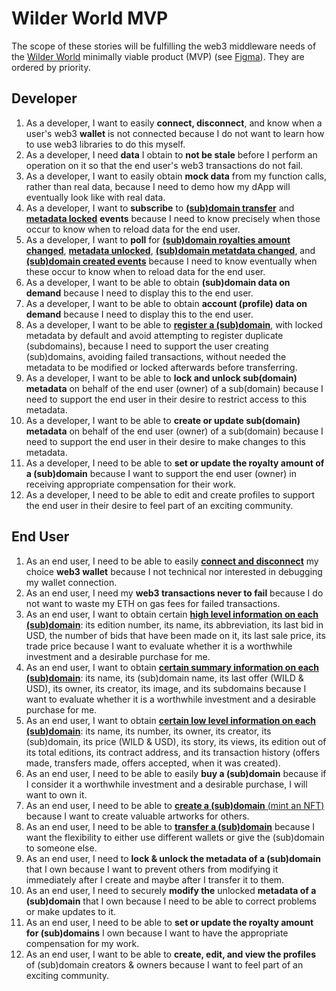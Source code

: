 # Wilder World MVP

The scope of these stories will be fulfilling the web3 middleware needs of the [Wilder World](https://www.wilderworld.com/) minimally viable product (MVP) (see [Figma](https://www.figma.com/file/5bOkQKkrQ2jCZR6N3oUCMj/ZNS-Front-End?node-id=3151%3A12)). They are ordered by priority.

## Developer

1. As a developer, I want to easily **connect, disconnect**, and know when a user's web3 **wallet** is not connected because I do not want to learn how to use web3 libraries to do this myself.
2. As a developer, I need **data** I obtain to **not be stale** before I perform an operation on it so that the end user's web3 transactions do not fail.
3. As a developer, I want to easily obtain **mock data** from my function calls, rather than real data, because I need to demo how my dApp will eventually look like with real data.
4. As a developer, I want to **subscribe** to [**(sub)domain transfer**](https://github.com/zer0-os/zNS-subgraph/blob/f8969a60f2ad10f811fb36ff56a14f8b5b3af5ec/src/mapping.ts#L4) and [**metadata locked**](https://github.com/zer0-os/zNS-subgraph/blob/f8969a60f2ad10f811fb36ff56a14f8b5b3af5ec/src/mapping.ts#L5) **events** because I need to know precisely when those occur to know when to reload data for the end user.
5. As a developer, I want to **poll** for [**(sub)domain royalties amount changed**](https://github.com/zer0-os/zNS-subgraph/blob/f8969a60f2ad10f811fb36ff56a14f8b5b3af5ec/src/mapping.ts#L8), [**metadata unlocked**](https://github.com/zer0-os/zNS-subgraph/blob/f8969a60f2ad10f811fb36ff56a14f8b5b3af5ec/src/mapping.ts#L6), [**(sub)domain metatdata changed**](https://github.com/zer0-os/zNS-subgraph/blob/f8969a60f2ad10f811fb36ff56a14f8b5b3af5ec/src/mapping.ts#L7), and [**(sub)domain created events**](https://github.com/zer0-os/zNS-subgraph/blob/f8969a60f2ad10f811fb36ff56a14f8b5b3af5ec/src/mapping.ts#L3) because I need to know eventually when these occur to know when to reload data for the end user.
6. As a developer, I want to be able to obtain **(sub)domain data on demand** because I need to display this to the end user.
7. As a developer, I want to be able to obtain **account (profile) data on demand** because I need to display this to the end user.
8. As a developer, I want to be able to [**register a (sub)domain**](https://github.com/zer0-os/zNS/blob/340c03160e71539128111b7210fb7d6048793463/docs/integration/v1.1/BasicController.json#L126), with locked metadata by default and avoid attempting to register duplicate (subdomains), because I need to support the user creating (sub)domains, avoiding failed transactions, without needed the metadata to be modified or locked afterwards before transferring.
9. As a developer, I want to be able to **lock and unlock sub(domain) metadata** on behalf of the end user (owner) of a sub(domain) because I need to support the end user in their desire to restrict access to this metadata.
10. As a developer, I want to be able to **create or update sub(domain) metadata** on behalf of the end user (owner) of a sub(domain) because I need to support the end user in their desire to make changes to this metadata.
11. As a developer, I need to be able to **set or update the royalty amount of a (sub)domain** because I want to support the end user (owner) in receiving appropriate compensation for their work. 
12. As a developer, I need to be able to edit and create profiles to support the end user in their desire to feel part of an exciting community.

## End User

1. As an end user, I need to be able to easily [**connect and disconnect**](https://www.figma.com/file/5bOkQKkrQ2jCZR6N3oUCMj/ZNS-Front-End?node-id=3151%3A908) my choice **web3 wallet** because I not technical nor interested in debugging my wallet connection.
2. As an end user, I need my **web3 transactions never to fail** because I do not want to waste my ETH on gas fees for failed transactions.
3. As an end user, I want to obtain certain [**high level information on each (sub)domain**](https://www.figma.com/file/5bOkQKkrQ2jCZR6N3oUCMj/ZNS-Front-End?node-id=3151%3A861): its edition number, its name, its abbreviation, its last bid in USD, the number of bids that have been made on it, its last sale price, its trade price because I want to evaluate whether it is a worthwhile investment and a desirable purchase for me.
4. As an end user, I want to obtain [**certain summary information on each (sub)domain**](https://www.figma.com/file/5bOkQKkrQ2jCZR6N3oUCMj/ZNS-Front-End?node-id=3184%3A18537): its name, its (sub)domain name, its last offer (WILD & USD), its owner, its creator, its image, and its subdomains because I want to evaluate whether it is a worthwhile investment and a desirable purchase for me.
5. As an end user, I want to obtain [**certain low level information on each (sub)domain**](https://www.figma.com/file/5bOkQKkrQ2jCZR6N3oUCMj/ZNS-Front-End?node-id=3151%3A1149): its name, its number, its owner, its creator, its (sub)domain, its price (WILD & USD), its story, its views, its edition out of its total editions, its contract address, and its transaction history (offers made, transfers made, offers accepted, when it was created).
6. As an end user, I need to be able to easily **buy a (sub)domain** because if I consider it a worthwhile investment and a desirable purchase, I will want to own it.
8. As an end user, I need to be able to [**create a (sub)domain** (mint an NFT)](https://www.figma.com/file/5bOkQKkrQ2jCZR6N3oUCMj/ZNS-Front-End?node-id=3151%3A1731) because I want to create valuable artworks for others.
9. As an end user, I need to be able to [**transfer a (sub)domain**](https://www.figma.com/file/5bOkQKkrQ2jCZR6N3oUCMj/ZNS-Front-End?node-id=3151%3A1539) because I want the flexibility to either use different wallets or give the (sub)domain to someone else.
10.  As an end user, I need to **lock & unlock the metadata of a (sub)domain** that I own because I want to prevent others from modifying it immediately after I create and maybe after I transfer it to them.
11. As an end user, I need to securely **modify the** unlocked **metadata of a (sub)domain** that I own because I need to be able to correct problems or make updates to it.
12. As an end user, I need to be able to **set or update the royalty amount for (sub)domains** I own because I want to have the appropriate compensation for my work. 
13. As an end user, I want to be able to **create, edit, and view the profiles** of (sub)domain creators & owners because I want to feel part of an exciting community.


